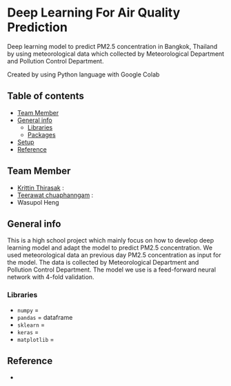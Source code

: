 # Deep Learning For Air Quality Prediction
Deep learning model to predict PM2.5 concentration in Bangkok, Thailand by using meteorological data which collected by Meteorological Department and Pollution Control Department.

Created by using Python language with Google Colab

## Table of contents
* [Team Member](#team-member)
* [General info](#general-info)
  * [Libraries](#libraries)
  * [Packages](#packages)
* [Setup](#setup)
* [Reference](#reference)

## Team Member 
- [Krittin Thirasak](https://github.com/krittintrs) : 
- [Teerawat chuaphanngam](https://github.com/phukaokub) : 
- Wasupol Heng

## General info
This is a high school project which mainly focus on how to develop deep learning model and adapt the model to predict PM2.5 concentration. We used meteorological data an previous day PM2.5 concentration as input for the model. The data is collected by Meteorological Department and Pollution Control Department. The model we use is a feed-forward neural network with 4-fold validation.  

### Libraries
- `numpy` = 
- `pandas` = dataframe 
- `sklearn` =
- `keras` =
- `matplotlib` =

## Reference
- 
